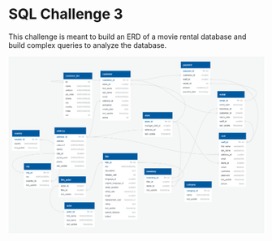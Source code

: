 # SQL Challenge 3

This challenge is meant to build an ERD of a movie rental database and build complex queries to analyze the database.

![erd](Images/rental_db_erd.png)